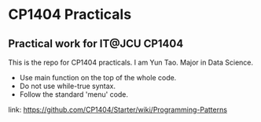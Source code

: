 # CP1404 Practicals
## Practical work for IT@JCU CP1404

This is the repo for CP1404 practicals. I am
Yun Tao. Major in Data Science.

- Use main function on the top of the whole code.
- Do not use while-true syntax.
- Follow the standard 'menu' code.

link: https://github.com/CP1404/Starter/wiki/Programming-Patterns